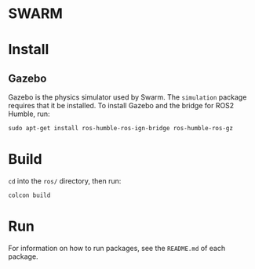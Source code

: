 # SWARM

# Install

## Gazebo

Gazebo is the physics simulator used by Swarm. The `simulation` package requires that it be installed. To install Gazebo and the bridge for ROS2 Humble, run:

```
sudo apt-get install ros-humble-ros-ign-bridge ros-humble-ros-gz
```

# Build

`cd` into the `ros/` directory, then run:

```
colcon build
```

# Run

For information on how to run packages, see the `README.md` of each package.
